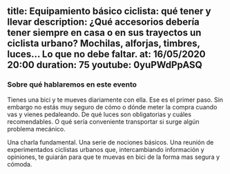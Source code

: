 title: Equipamiento básico ciclista: qué tener y llevar
description: ¿Qué accesorios debería tener siempre en casa o en sus trayectos un ciclista urbano? Mochilas, alforjas, timbres, luces… Lo que no debe faltar. 
at: 16/05/2020 20:00
duration: 75
youtube: 0yuPWdPpASQ
----
### Sobre qué hablaremos en este evento

Tienes una bici y te mueves diariamente con ella. Ese es el primer paso. Sin embargo no estás muy seguro de cómo o dónde meter la compra cuando vas y vienes pedaleando. De qué luces son obligatorias y cuáles recomendables. O qué sería conveniente transportar si surge algún problema mecánico. 

Una charla fundamental. Una serie de nociones básicos. Una reunión de experimentados ciclistas urbanos que, intercambiando información y opiniones, te guiarán para que te muevas en bici de la forma mas segura y cómoda. 
